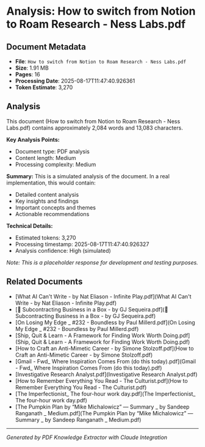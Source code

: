 # Analysis: How to switch from Notion to Roam Research - Ness Labs.pdf

## Document Metadata
- **File**: `How to switch from Notion to Roam Research - Ness Labs.pdf`
- **Size**: 1.91 MB
- **Pages**: 16
- **Processing Date**: 2025-08-17T11:47:40.926361
- **Token Estimate**: 3,270

## Analysis

This document (How to switch from Notion to Roam Research - Ness Labs.pdf) contains approximately 2,084 words and 13,083 characters.

**Key Analysis Points:**
- Document type: PDF analysis
- Content length: Medium
- Processing complexity: Medium

**Summary:**
This is a simulated analysis of the document. In a real implementation, this would contain:
- Detailed content analysis
- Key insights and findings
- Important concepts and themes
- Actionable recommendations

**Technical Details:**
- Estimated tokens: 3,270
- Processing timestamp: 2025-08-17T11:47:40.926327
- Analysis confidence: High (simulated)

*Note: This is a placeholder response for development and testing purposes.*

## Related Documents

- [What AI Can't Write - by Nat Eliason - Infinite Play.pdf](What AI Can't Write - by Nat Eliason - Infinite Play.pdf)
- [💼 Subcontracting Business in a Box - by GJ Sequeira.pdf](💼 Subcontracting Business in a Box - by GJ Sequeira.pdf)
- [On Losing My Edge _ #232 - Boundless by Paul Millerd.pdf](On Losing My Edge _ #232 - Boundless by Paul Millerd.pdf)
- [Ship, Quit & Learn - A Framework for Finding Work Worth Doing.pdf](Ship, Quit & Learn - A Framework for Finding Work Worth Doing.pdf)
- [How to Craft an Anti-Mimetic Career - by Simone Stolzoff.pdf](How to Craft an Anti-Mimetic Career - by Simone Stolzoff.pdf)
- [Gmail - Fwd_ Where Inspiration Comes From (do this today).pdf](Gmail - Fwd_ Where Inspiration Comes From (do this today).pdf)
- [Investigative Research Analyst.pdf](Investigative Research Analyst.pdf)
- [How to Remember Everything You Read - The Culturist.pdf](How to Remember Everything You Read - The Culturist.pdf)
- [The Imperfectionist_ The four-hour work day.pdf](The Imperfectionist_ The four-hour work day.pdf)
- [The Pumpkin Plan by “Mike Michalowicz” — Summary _ by Sandeep Ranganath _ Medium.pdf](The Pumpkin Plan by “Mike Michalowicz” — Summary _ by Sandeep Ranganath _ Medium.pdf)

---
*Generated by PDF Knowledge Extractor with Claude Integration*